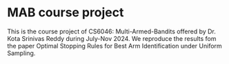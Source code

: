 # MAB course project

This is the course project of CS6046: Multi-Armed-Bandits offered by Dr. Kota Srinivas Reddy during July-Nov 2024. We reproduce the results fom
the paper Optimal Stopping Rules for Best Arm Identification under Uniform Sampling.
